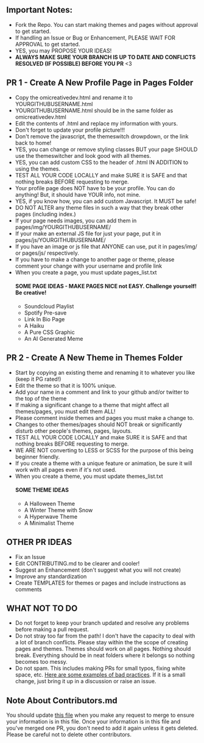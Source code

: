 ## Important Notes:
* Fork the Repo. You can start making themes and pages without approval to get started.
* If handling an Issue or Bug or Enhancement, PLEASE WAIT FOR APPROVAL to get started.
* YES, you may PROPOSE YOUR IDEAS!
* **ALWAYS MAKE SURE YOUR BRANCH IS UP TO DATE AND CONFLICTS RESOLVED (IF POSSIBLE) BEFORE YOU PR** <3
## PR 1 - Create A New Profile Page in Pages Folder
* Copy the omicreativedev.html and rename it to YOURGITHUBUSERNAME.html
* YOURGITHUBUSERNAME.html should be in the same folder as omicreativedev.html
* Edit the contents of <YOURGITHUBUSERNAME>.html and replace my information with yours.
* Don't forget to update your profile picture!!!
* Don't remove the javascript, the themeswitch drowpdown, or the link back to home!
* YES, you can change or remove styling classes BUT your page SHOULD use the themeswitcher and look good with all themes.
* YES, you can add custom CSS to the header of <YOURGITHUBUSERNAME>.html IN ADDITION to using the themes.
* TEST ALL YOUR CODE LOCALLY and make SURE it is SAFE and that nothing breaks BEFORE requesting to merge.
* Your profile page does NOT have to be your profile. You can do anything! But, it should have YOUR info, not mine.
* YES, if you know how, you can add custom Javascript. It MUST be safe!
* DO NOT ALTER any theme files in such a way that they break other pages (including index.)
* If your page needs images, you can add them in pages/img/YOURGITHUBUSERNAME/
* If your make an external JS file for just your page, put it in pages/js/YOURGITHUBUSERNAME/
* If you have an image or js file that ANYONE can use, put it in pages/img/ or pages/js/ respectively.
* If you have to make a change to another page or theme, please comment your change with your username and profile link
* When you create a page, you must update pages_list.txt
  #### SOME PAGE IDEAS - MAKE PAGES NICE not EASY. Challenge yourself! Be creative!
    * Soundcloud Playlist
    * Spotify Pre-save
    * Link In Bio Page
    * A Haiku
    * A Pure CSS Graphic
    * An AI Generated Meme
## PR 2 - Create A New Theme in Themes Folder
* Start by copying an existing theme and renaming it to whatever you like (keep it PG rated!)
* Edit the theme so that it is 100% unique.
* Add your name in a comment and link to your github and/or twitter to the top of the theme
* If making a significant change to a theme that might affect all themes/pages, you must edit them ALL!
* Please comment inside themes and pages you must make a change to.
* Changes to other themes/pages should NOT break or significantly disturb other people's themes, pages, layouts.
* TEST ALL YOUR CODE LOCALLY and make SURE it is SAFE and that nothing breaks BEFORE requesting to merge.
* WE ARE NOT converting to LESS or SCSS for the purpose of this being beginner friendly.
* If you create a theme with a unique feature or animation, be sure it will work with all pages even if it's not used.
* When you create a theme, you must update themes_list.txt
  #### SOME THEME IDEAS
    * A Halloween Theme
    * A Winter Theme with Snow
    * A Hyperwave Theme
    * A Minimalist Theme
## OTHER PR IDEAS
* Fix an Issue
* Edit CONTRIBUTING.md to be clearer and cooler!
* Suggest an Enhancement (don't suggest what you will not create)
* Improve any standardization
* Create TEMPLATES for themes or pages and include instructions as comments
## WHAT NOT TO DO
* Do not forget to keep your branch updated and resolve any problems before making a pull request.
* Do not stray too far from the path! I don't have the capacity to deal with a lot of branch conflicts. Please stay within the the scope of creating pages and themes. Themes should work on all pages. Nothing should break. Everything should be in neat folders where it belongs so nothing becomes too messy.
* Do not spam. This includes making PRs for small typos, fixing white space, etc. [Here are some examples of bad practices](https://twitter.com/shitoberfest). If it is a small change, just bring it up in a discussion or raise an issue.
## Note About Contributors.md
  You should update [this file](https://github.com/omicreativedev/hacktoberfest2023/blob/main/Contributors.md) when you make any request to merge to ensure your information is in this file.
  Once your information is in this file and you've merged one PR, you don't need to add it again unless it gets deleted.
  Please be careful not to delete other contributors.
